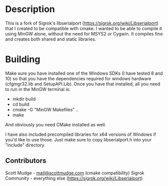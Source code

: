 # Description #

This is a fork of Sigrok's libserialport (https://sigrok.org/wiki/Libserialport) that I created to be compatible with cmake. I wanted to be able to compile it using MinGW alone, without the need for MSYS2 or Cygwin. It compiles fine and creates both shared and static libraries.

# Building #

Make sure you have installed one of the Windows SDKs (I have tested 8 and 10) so that you have the dependencies required for windows hardware (cfgmgr32.lib and SetupAPI.Lib). Once you have that installed, all you need to run in the MinGW terminal is:

* mkdir build
* cd build
* cmake -G "MinGW Makefiles" ..
* make

And obviously you need CMake installed as well.

I have also included precompiled libraries for x64 versions of Windows if you'd like to use those. Just make sure to copy libserialport.h into your "include" directory.

## Contributors ##

Scott Mudge - mail@scottmudge.com (cmake compatibility)
Sigrok Community - everything else (https://sigrok.org/wiki/Libserialport)